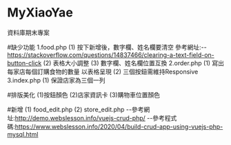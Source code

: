 # MyXiaoYae
資料庫期末專案

#缺少功能
  1.food.php
    (1) 按下新增後，數字欄、姓名欄要清空
        參考網址:--https://stackoverflow.com/questions/14837466/clearing-a-text-field-on-button-click
    (2) 表格大小調整
    (3) 數字欄、姓名欄位置互換
  2.order.php
    (1) 寫出每家店每個訂購食物的數量 以表格呈現
    (2) 三個按鈕需維持Responsive
  3.index.php
    (1) 保證店家為三個一列

#排版美化
  (1)按鈕顏色
  (2)店家資訊卡
  (3)購物車位置顏色
  
#新增
  (1) food_edit.php
  (2) store_edit.php
  --參考網址:http://demo.webslesson.info/vuejs-crud-php/
  --參考程式碼:https://www.webslesson.info/2020/04/build-crud-app-using-vuejs-php-mysql.html
    
  
